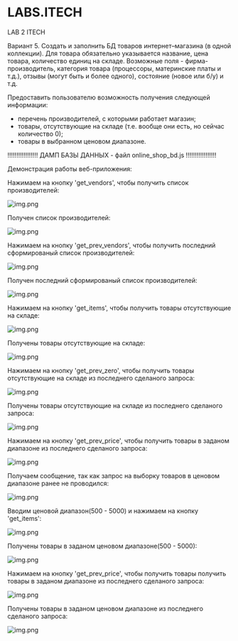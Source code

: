 # LABS.ITECH
LAB 2 ITECH

Вариант 5. Создать и заполнить БД товаров интернет–магазина (в одной коллекции). Для товара обязательно указывается название, цена товара, количество единиц на складе. Возможные поля - фирма-производитель, категория товара (процессоры, материнские платы и т.д.), отзывы (могут быть и более одного), состояние (новое или б/у) и т.д.

Предоставить пользователю возможность получения следующей информации:
- перечень производителей, с которыми работает магазин;
- товары, отсутствующие на складе (т.е. вообще они есть, но сейчас количество 0);
- товары в выбранном ценовом диапазоне.


!!!!!!!!!!!!!!!!!  ДАМП БАЗЫ ДАННЫХ - файл online_shop_bd.js  !!!!!!!!!!!!!!!!!

Демонстрация работы веб-приложения:

Нажимаем на кнопку 'get_vendors', чтобы получить список производителей:

![img.png](demonstration/press_get_vend.png)

Получен список производителей:

![img.png](demonstration/vend_tabl.png)

Нажимаем на кнопку 'get_prev_vendors', чтобы получить последний сформированый список производителей:

![img.png](demonstration/press_prev_vend.png)

Получен последний сформированый список производителей:

![img.png](demonstration/prev_vend.png)

Нажимаем на кнопку 'get_items', чтобы получить товары отсутствующие на складе:

![img.png](demonstration/press_items_zero.png)

Получены товары отсутствующие на складе:

![img.png](demonstration/items_zero.png)

Нажимаем на кнопку 'get_prev_zero', чтобы получить товары отсутствующие на складе из последнего сделаного запроса:

![img.png](demonstration/press_prev_zero.png)

Получены товары отсутствующие на складе из последнего сделаного запроса:

![img.png](demonstration/prev_zero.png)


Нажимаем на кнопку 'get_prev_price', чтобы получить товары в заданом диапазоне из последнего сделаного запроса:

![img.png](demonstration/press_prev_price_1.png)

Получаем сообщение, так как запрос на выборку товаров в ценовом диапазоне ранее не проводился:

![img.png](demonstration/press_prev_prise_1_rez.png)

Вводим ценовой диапазон(500 - 5000) и нажимаем на кнопку 'get_items':

![img.png](demonstration/press_get_price.png)

Получены товары в заданом ценовом диапазоне(500 - 5000):

![img.png](demonstration/get_price.png)

Нажимаем на кнопку 'get_prev_price', чтобы получить товары получить товары в заданом диапазоне из последнего сделаного запроса:

![img.png](demonstration/press_get_prev_price_2.png)

Получены товары в заданом ценовом диапазоне из последнего сделаного запроса:

![img.png](demonstration/get_prev_price_2_rez.png)






